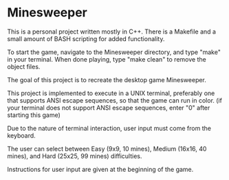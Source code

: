 # Minesweeper
This is a personal project written mostly in C++. There is a Makefile and a small amount of BASH scripting for added functionality. 

To start the game, navigate to the Minesweeper directory, and type "make" in your terminal. When done playing, type "make clean" to remove the object files. 

The goal of this project is to recreate the desktop game Minesweeper. 

This project is implemented to execute in a UNIX terminal, preferably one that supports ANSI escape sequences, so that the game can run in color.
(if your terminal does not support ANSI escape sequences, enter "0" after starting this game)

Due to the nature of terminal interaction, user input must come from the keyboard.

The user can select between Easy (9x9, 10 mines), Medium (16x16, 40 mines), and Hard (25x25, 99 mines) difficulties.

Instructions for user input are given at the beginning of the game. 
